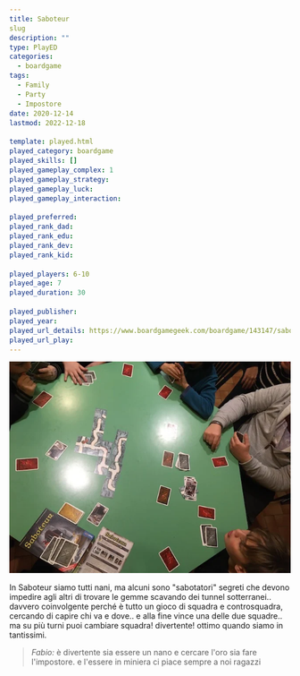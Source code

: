 ```yaml
---
title: Saboteur
slug
description: ""
type: PlayED
categories:
  - boardgame
tags:
  - Family
  - Party
  - Impostore
date: 2020-12-14
lastmod: 2022-12-18

template: played.html
played_category: boardgame
played_skills: []
played_gameplay_complex: 1
played_gameplay_strategy:
played_gameplay_luck:
played_gameplay_interaction:

played_preferred:
played_rank_dad: 
played_rank_edu:
played_rank_dev:
played_rank_kid: 

played_players: 6-10
played_age: 7
played_duration: 30

played_publisher: 
played_year: 
played_url_details: https://www.boardgamegeek.com/boardgame/143147/saboteur-compilation-editions
played_url_play: 
---
```

 

![](img/saboteur.webp)

In Saboteur siamo tutti nani, ma alcuni sono "sabotatori" segreti che devono impedire agli altri di trovare le gemme scavando dei tunnel sotterranei.. davvero coinvolgente perché è tutto un gioco di squadra e controsquadra, cercando di capire chi va e dove.. e alla fine vince una delle due squadre.. ma su più turni puoi cambiare squadra!
divertente! ottimo quando siamo in tantissimi.

> *Fabio:*
> è divertente sia essere un nano e cercare l'oro sia fare l'impostore. e l'essere in miniera ci piace sempre a noi ragazzi
